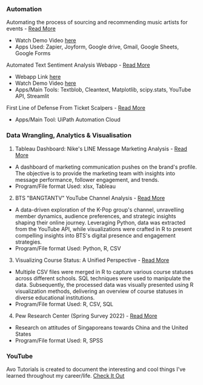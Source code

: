 ### Automation
Automating the process of sourcing and recommending music artists for events - [Read More](https://kfkyyian1.github.io/automate_recommending_artists/)
- Watch Demo Video [here](https://youtu.be/WNsV_IZjbcw)
- Apps Used: Zapier, Joyform, Google drive, Gmail, Google Sheets, Google Forms

Automated Text Sentiment Analysis Webapp - [Read More](https://github.com/Kfkyyian1/text_sentiment_analysis_app/blob/main/README.md)
- Webapp Link [here](https://textsentimentanalysisapp.streamlit.app/)
- Watch Demo Video [here](https://youtu.be/SpA4Y_5F2uQ)
- Apps/Main Tools: Textblob, Cleantext, Matplotlib, scipy.stats, YouTube API, Streamlit

First Line of Defense From Ticket Scalpers - [Read More](https://github.com/Kfkyyian1/uipath_automation_cloud_concertickets/tree/main)
- Apps/Main Tool: UiPath Automation Cloud

### Data Wrangling, Analytics & Visualisation
1. Tableau Dashboard: Nike's LINE Message Marketing Analysis - [Read More](https://kfkyyian1.github.io/linetableaudashboard/)
- A dashboard of marketing communication pushes on the brand's profile. The objective is to provide the marketing team with insights into message performance, follower engagement, and trends.
- Program/File format Used: xlsx, Tableau

2. BTS "BANGTANTV" YouTube Channel Analysis - [Read More](https://kfkyyian1.github.io/bangtantv_exploration/)
- A data-driven exploration of the K-Pop group's channel, unravelling member dynamics, audience preferences, and strategic insights shaping their online journey. Leveraging Python, data was extracted from the YouTube API, while visualizations were crafted in R to present compelling insights into BTS's digital presence and engagement strategies.
- Program/File format Used: Python, R, CSV

3. Visualizing Course Status: A Unified Perspective - [Read More](https://kfkyyian1.github.io/coursesummary/)
- Multiple CSV files were merged in R to capture various course statuses across different schools. SQL techniques were used to manipulate the data. Subsequently, the processed data was visually presented using R visualization methods, delivering an overview of course statuses in diverse educational institutions.
- Program/File format Used: R, CSV, SQL

4. Pew Research Center (Spring Survey 2022) - [Read More](https://kfkyyian1.github.io/pewresearchcenter_springsurvey2022/)
- Research on attitudes of Singaporeans towards China and the United States
- Program/File format Used: R, SPSS

### YouTube
Avo Tutorials is created to document the interesting and cool things I've learned throughout my career/life.
[Check It Out](https://www.youtube.com/@avotutorials/featured)
